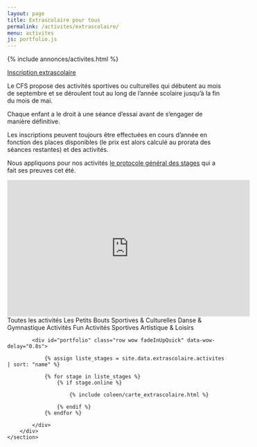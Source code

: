 ```yaml
---
layout: page
title: Extrascolaire pour tous
permalink: /activites/extrascolaire/
menu: activites
js: portfolio.js
---
```

{% include annonces/activites.html %}

<div class="d-flex justify-content-center mb-3">
	<a href="https://www12.iclub.be/myiclub3_CFS_register.asp?ClubID=559&LG=FR&Categorie=6" class="btn btn-info-filled" target="_blank">Inscription extrascolaire</a>
</div>

<!-- NE PAS MODIFIER AU DESSUS DE CETTE LIGNE -->

Le CFS propose des activités sportives ou culturelles qui débutent au mois de septembre et se déroulent tout au long de l’année scolaire jusqu’à la fin du mois de mai.

Chaque enfant a le droit à une séance d’essai avant de s’engager de manière définitive.

Les inscriptions peuvent toujours être effectuées en cours d’année en fonction des places disponibles (le prix est alors calculé au prorata des séances restantes) et des activités.

Nous appliquons pour nos activités [le protocole général des stages](/stages/protocole/general/) qui a fait ses preuves cet été.

<center class="m-3"><iframe width="560" height="315" src="https://www.youtube.com/embed/aTRqSAyhoZQ" title="YouTube video player" frameborder="0" allow="accelerometer; autoplay; clipboard-write; encrypted-media; gyroscope; picture-in-picture" allowfullscreen></iframe></center>


<!-- NE PAS MODIFIER EN DESSOUS DE CETTE LIGNE -->

<div id="content">
    <section id="portfolio" class="section">
         <div class="row" style="display:inline;">
            <div class="col-md-12">
              	<div class="controls text-center wow fadeInUpQuick" data-wow-delay=".6s">
	                <a class="filter active btn-stage btn-stage-all btn btn-common col-md-12 btn-block" data-filter="all">
	                  Toutes les activités
	                </a>
	                <a class="filter btn-stage btn-stage-bouts btn btn-common col-md-6 col-lg-4 col-xl-3" data-filter=".bouts">
	                  Les Petits Bouts 
	                </a>
	                <a class="filter btn-stage btn-stage-culturelles btn btn-common col-md-6 col-lg-4 col-xl-3" data-filter=".culturelles">
	                  Sportives & Culturelles
	                </a>
	                <a class="filter btn-stage btn-stage-danse btn btn-common col-md-6 col-lg-4 col-xl-3" data-filter=".danse">
	                  Danse & Gymnastique
	                </a>
	                <a class="filter btn-stage btn-stage-fun btn btn-common col-md-6 col-lg-4 col-xl-3" data-filter=".fun">
	                  Activités Fun 
	                </a>
	                <a class="filter btn-stage btn-stage-sportives btn btn-common col-md-6 col-lg-4 col-xl-3" data-filter=".sportives">
	                  Activités Sportives 
	                </a>
	                <a class="filter btn-stage btn-stage-artistiques btn btn-common col-md-6 col-lg-4 col-xl-3" data-filter=".artistiques">
	                  Artistique & Loisirs
	                </a>
              	</div>
            </div>
            
            <div id="portfolio" class="row wow fadeInUpQuick" data-wow-delay="0.8s">

				{% assign liste_stages = site.data.extrascolaire.activites | sort: "name" %}
					
				{% for stage in liste_stages %}
					{% if stage.online %}

						{% include coleen/carte_extrascolaire.html %}

					{% endif %}
				{% endfor %}

        	</div>
        </div>
	</section>
</div>